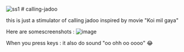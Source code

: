 ![ss1](https://github.com/Ombhabal/calling-jadoo/assets/143935443/eb4ae5f8-f6ec-4d6f-9f77-d53fbcb26300) # calling-jadoo

this is just a stimulator of calling jadoo inspired by movie "Koi mil gaya"

Here are somescreenshots :
 ![image](https://github.com/developerrahulofficial/calling-jadoo/assets/83329806/5feccada-a2e9-4092-b084-c03bbf85a5af)


When you press keys : 
it also do sound "oo ohh oo oooo"  😂
